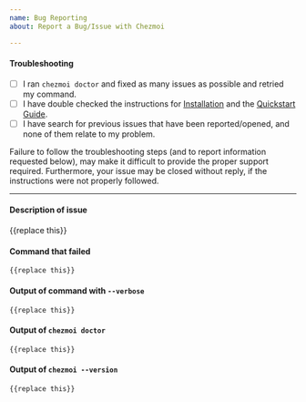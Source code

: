 ```yaml
---
name: Bug Reporting
about: Report a Bug/Issue with Chezmoi

---
```


#### Troubleshooting
- [ ] I ran `chezmoi doctor` and fixed as many issues as possible and retried my command.
- [ ] I have double checked the instructions for [Installation](https://github.com/twpayne/chezmoi/blob/master/docs/INSTALL.md) and the [Quickstart Guide](https://github.com/twpayne/chezmoi/blob/master/docs/QUICKSTART.md).
- [ ] I have search for previous issues that have been reported/opened, and none of them relate to my problem.

Failure to follow the troubleshooting steps (and to report information requested below), may make it difficult to provide the proper support required. Furthermore, your issue may be closed without reply, if the instructions were not properly followed.

---

#### Description of issue

{{replace this}}

<!-- Please DO NOT delete the backticks. Only change the “{{replace this}}” text. -->

#### Command that failed

```
{{replace this}}
```

#### Output of command with `--verbose`

```
{{replace this}}
```

#### Output of `chezmoi doctor`

```
{{replace this}}
```

#### Output of `chezmoi --version`

```
{{replace this}}
```

